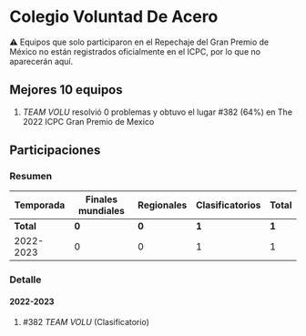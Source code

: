 # Colegio Voluntad De Acero

:warning: Equipos que solo participaron en el Repechaje del Gran Premio de México no están registrados oficialmente en el ICPC, por lo que no aparecerán aquí.

## Mejores 10 equipos

1. _TEAM VOLU_ resolvió 0 problemas y obtuvo el lugar #382 (64%) en The 2022 ICPC Gran Premio de Mexico

## Participaciones

### Resumen

| Temporada | Finales mundiales | Regionales | Clasificatorios | Total |
| --- | --- | --- | --- | --- |
| **Total** | **0** | **0** | **1** | **1** |
| 2022-2023 | 0 | 0 | 1 | 1 |

### Detalle

#### 2022-2023

1. #382 _TEAM VOLU_ (Clasificatorio)




